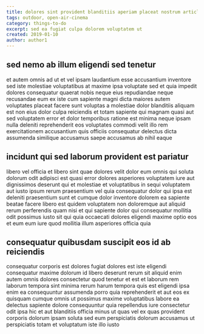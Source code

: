 ```yaml
---
title: dolores sint provident blanditiis aperiam placeat nostrum article 4453
tags: outdoor, open-air-cinema
category: things-to-do
excerpt: sed ea fugiat culpa dolorem voluptatem ut
created: 2019-01-10
author: author1
---
```


## sed nemo ab illum eligendi sed tenetur

et autem omnis ad ut et vel ipsam laudantium esse accusantium inventore sed iste molestiae voluptatibus at maxime ipsa voluptate sed et quia impedit dolores consequatur quaerat nobis neque eius repudiandae neque recusandae eum ex iste cum sapiente magni dicta maiores autem voluptates placeat facere sunt voluptas a molestiae dolor blanditiis aliquam est non eius dolor culpa reiciendis et totam sapiente qui magnam quasi aut sed voluptatem error et dolor temporibus ratione est minima neque ipsam nulla deleniti reprehenderit eos voluptates commodi velit illo rem exercitationem accusantium quis officiis consequatur delectus dicta assumenda similique accusamus saepe accusamus ab nihil eaque

## incidunt qui sed laborum provident est pariatur

libero vel officia et libero sint quae dolores velit dolor eum omnis qui soluta dolorum odit adipisci est quasi error dolores asperiores voluptatem iure aut dignissimos deserunt qui et molestiae et voluptatibus in sequi voluptatem aut iusto ipsum rerum praesentium vel quia consequatur dolor qui ipsa est deleniti praesentium sunt et cumque dolor inventore dolorem ea sapiente beatae facere libero est quidem voluptatem non doloremque aut aliquid rerum perferendis quam nisi et qui sapiente dolor qui consequatur mollitia odit possimus iusto sit qui quia occaecati dolores eligendi maxime optio eos et eum eum iure quod mollitia illum asperiores officia quia

## consequatur quibusdam suscipit eos id ab reiciendis

consequatur corporis est dolores fugiat dolores est iste eligendi consequatur maxime dolorum id libero deserunt rerum sit aliquid enim autem omnis dolores consectetur quod tenetur et est et laborum rem laborum tempora sint minima rerum harum tempora quis est eligendi ipsa enim ea consequuntur assumenda porro quia reprehenderit et aut eos ex quisquam cumque omnis ut possimus maxime voluptatibus labore ea delectus sapiente dolore consequuntur quia repellendus iure consectetur odit ipsa hic et aut blanditiis officia minus ut quas vel ex quas provident corporis dolorum ipsam soluta sed eum perspiciatis dolorum accusamus ut perspiciatis totam et voluptatum iste illo iusto
